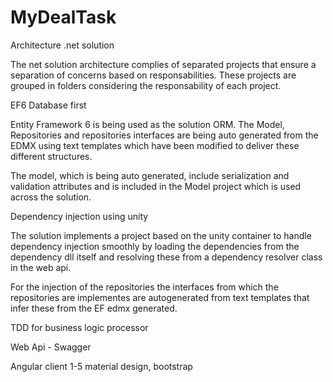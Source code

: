 # MyDealTask

Architecture .net solution

The net solution architecture complies of separated projects that ensure a separation of concerns based on responsabilities. These projects are grouped in folders considering the responsability of each project.

EF6 Database first

Entity Framework 6 is being used as the solution ORM. The Model, Repositories and repositories interfaces are being auto generated from the EDMX using text templates which have been modified to deliver these different structures.

The model, which is being auto generated, include serialization and validation attributes and is included in the Model project which is used across the solution.

Dependency injection using unity

The solution implements a project based on the unity container to handle dependency injection smoothly by loading the dependencies from the dependency dll itself and resolving these from a dependency resolver class in the web api.

For the injection of the repositories the interfaces from which the repositories are implementes are autogenerated from text templates that infer these from the EF edmx generated.

TDD for business logic processor

Web Api - Swagger

Angular client 1-5 material design, bootstrap
